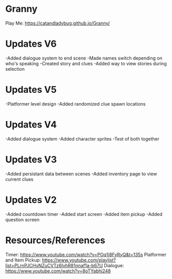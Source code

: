 # Granny
 Play Me: https://catandladybug.github.io/Granny/
 # Updates V6
 -Added dialogue system to end scene
 -Made names switch depending on who's speaking
 -Created story and clues
 -Added way to view stories during selection
# Updates V5
 -Platformer level design
 -Added randomized clue spawn locations
# Updates V4
 -Added dialogue system
 -Added character sprites
 -Test of both together
# Updates V3
 -Added persistant data between scenes 
 -Added inventory page to view current clues
# Updates  V2
 -Added countdown timer
 -Added start screen
 -Added item pickup
 -Added question screen
# Resources/References
 Timer: https://www.youtube.com/watch?v=POq1i8FyRyQ&t=135s Platformer and Item Pickup: https://www.youtube.com/playlist?list=PLrnPJCHvNZuCVTz6lvhR81nnaf1a-b67U Dialogue: https://www.youtube.com/watch?v=8oTYabhj248
